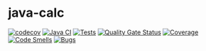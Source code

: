 # java-calc

[![codecov](https://codecov.io/gh/keber/java-calc/graph/badge.svg?token=3W9H1UE0FA)](https://codecov.io/gh/keber/java-calc)
[![Java CI](https://github.com/keber/java-calc/actions/workflows/test.yml/badge.svg)](https://github.com/keber/java-calc/actions/workflows/test.yml)
[![Tests](https://img.shields.io/endpoint?url=https%3A%2F%2Fgist.githubusercontent.com%2Fkeber%2Fbf1bff0a38948277a263377401536440%2Fraw%2Fjava-calc-junit-tests.json)](https://keber.github.io/java-calc/tests/)
[![Quality Gate Status](https://sonarcloud.io/api/project_badges/measure?project=keber_java-calc&metric=alert_status)](https://sonarcloud.io/summary/new_code?id=keber_java-calc)
[![Coverage](https://sonarcloud.io/api/project_badges/measure?project=keber_java-calc&metric=coverage)](https://sonarcloud.io/summary/new_code?id=keber_java-calc)
[![Code Smells](https://sonarcloud.io/api/project_badges/measure?project=keber_java-calc&metric=code_smells)](https://sonarcloud.io/summary/new_code?id=keber_java-calc)
[![Bugs](https://sonarcloud.io/api/project_badges/measure?project=keber_java-calc&metric=bugs)](https://sonarcloud.io/summary/new_code?id=keber_java-calc)

